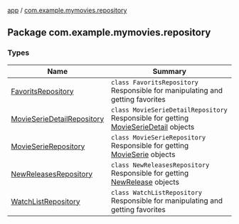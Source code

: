 [app](../index.md) / [com.example.mymovies.repository](./index.md)

## Package com.example.mymovies.repository

### Types

| Name | Summary |
|---|---|
| [FavoritsRepository](-favorits-repository/index.md) | `class FavoritsRepository`<br>Responsible for manipulating and getting favorites |
| [MovieSerieDetailRepository](-movie-serie-detail-repository/index.md) | `class MovieSerieDetailRepository`<br>Responsible for getting [MovieSerieDetail](../com.example.mymovies.models/-movie-serie-detail/index.md) objects |
| [MovieSerieRepository](-movie-serie-repository/index.md) | `class MovieSerieRepository`<br>Responsible for getting [MovieSerie](../com.example.mymovies.models/-movie-serie/index.md) objects |
| [NewReleasesRepository](-new-releases-repository/index.md) | `class NewReleasesRepository`<br>Responsible for getting [NewRelease](../com.example.mymovies.models/-new-release/index.md) objects |
| [WatchListRepository](-watch-list-repository/index.md) | `class WatchListRepository`<br>Responsible for manipulating and getting favorites |
